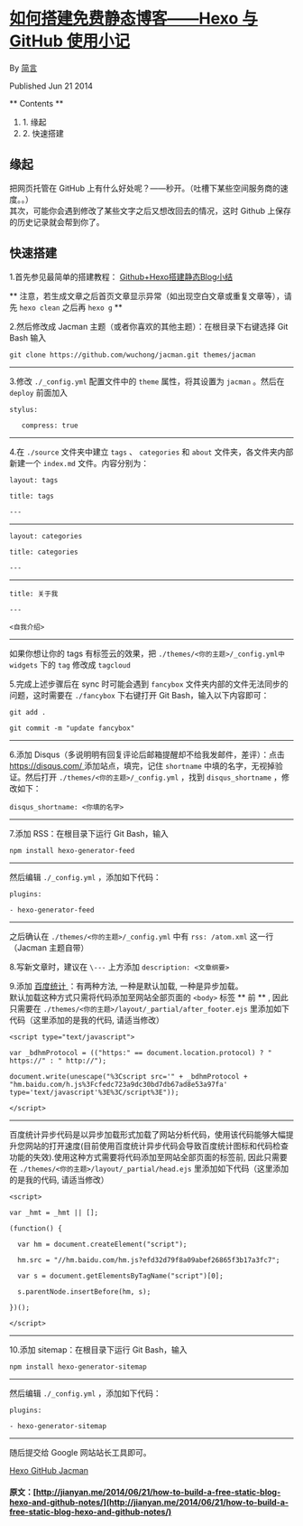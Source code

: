 #  [ 如何搭建免费静态博客——Hexo 与 GitHub 使用小记 ](/2014/06/21/how-to-build-a-free-static-blog-hexo-and-github-notes/)

By [ 简言 ](https://plus.google.com/103441795113657293146?rel=author)

Published Jun 21 2014 

** Contents **

  1. 1\.  缘起 
  2. 2\.  快速搭建 

##  缘起 

把网页托管在 GitHub 上有什么好处呢？——秒开。（吐槽下某些空间服务商的速度。。）   
其次，可能你会遇到修改了某些文字之后又想改回去的情况，这时 Github 上保存的历史记录就会帮到你了。 

##  快速搭建 

1.首先参见最简单的搭建教程： [ Github+Hexo搭建静态Blog小结 ](http://wsgzao.github.io/post/hexo-guide/)

** 注意，若生成文章之后首页文章显示异常（如出现空白文章或重复文章等），请先 ` hexo clean ` 之后再 ` hexo g ` **

2.然后修改成 Jacman 主题（或者你喜欢的其他主题）：在根目录下右键选择 Git Bash 输入 
    
    
    git clone https://github.com/wuchong/jacman.git themes/jacman  
  
---  
  
3.修改 ` ./_config.yml ` 配置文件中的 ` theme ` 属性，将其设置为 ` jacman ` 。然后在 ` deploy ` 前面加入 
    
    
    stylus:
    
       compress: true  
  
---  
  
4.在 ` ./source ` 文件夹中建立 ` tags ` 、 ` categories ` 和 ` about ` 文件夹，各文件夹内部新建一个 ` index.md ` 文件。内容分别为： 
    
    
    layout: tags
    
    title: tags
    
    ---  
  
---  
      
    
    layout: categories
    
    title: categories
    
    ---  
  
---  
      
    
    title: 关于我
    
    ---
    
    <自我介绍>  
  
---  
  
如果你想让你的 tags 有标签云的效果，把 ` ./themes/<你的主题>/_config.yml中widgets ` 下的 ` tag ` 修改成 ` tagcloud `

5.完成上述步骤后在 sync 时可能会遇到 ` fancybox ` 文件夹内部的文件无法同步的问题，这时需要在 ` ./fancybox ` 下右键打开 Git Bash，输入以下内容即可： 
    
    
    git add .
    
    git commit -m "update fancybox"  
  
---  
  
6.添加 Disqus（多说明明有回复评论后邮箱提醒却不给我发邮件，差评）：点击 [ https://disqus.com/ ](https://disqus.com/) 添加站点，填完，记住 ` shortname ` 中填的名字，无视掉验证。然后打开 ` ./themes/<你的主题>/_config.yml ` ，找到 ` disqus_shortname ` ，修改如下： 
    
    
    disqus_shortname: <你填的名字>  
  
---  
  
7.添加 RSS：在根目录下运行 Git Bash，输入 
    
    
    npm install hexo-generator-feed  
  
---  
  
然后编辑 ` ./_config.yml ` ，添加如下代码： 
    
    
    plugins:
    
    - hexo-generator-feed  
  
---  
  
之后确认在 ` ./themes/<你的主题>/_config.yml ` 中有 ` rss: /atom.xml ` 这一行（Jacman 主题自带） 

8.写新文章时，建议在 ` \--- ` 上方添加 ` description: <文章纲要> `

9.添加 [ 百度统计 ](http://tongji.baidu.com/web/welcome/login) ：有两种方法, 一种是默认加载, 一种是异步加载。   
默认加载这种方式只需将代码添加至网站全部页面的 ` <body> ` 标签 ** 前 ** , 因此只需要在 ` ./themes/<你的主题>/layout/_partial/after_footer.ejs ` 里添加如下代码（这里添加的是我的代码, 请适当修改） 
    
    
    <script type="text/javascript">
    
    var _bdhmProtocol = (("https:" == document.location.protocol) ? " https://" : " http://");
    
    document.write(unescape("%3Cscript src='" + _bdhmProtocol + "hm.baidu.com/h.js%3Fcfedc723a9dc30bd7db67ad8e53a97fa' type='text/javascript'%3E%3C/script%3E"));
    
    </script>  
  
---  
  
百度统计异步代码是以异步加载形式加载了网站分析代码，使用该代码能够大幅提升您网站的打开速度(目前使用百度统计异步代码会导致百度统计图标和代码检查功能的失效).使用这种方式需要将代码添加至网站全部页面的标签前, 因此只需要在 ` ./themes/<你的主题>/layout/_partial/head.ejs ` 里添加如下代码（这里添加的是我的代码, 请适当修改） 
    
    
    <script>
    
    var _hmt = _hmt || [];
    
    (function() {
    
      var hm = document.createElement("script");
    
      hm.src = "//hm.baidu.com/hm.js?efd32d79f8a09abef26865f3b17a3fc7";
    
      var s = document.getElementsByTagName("script")[0]; 
    
      s.parentNode.insertBefore(hm, s);
    
    })();
    
    </script>  
  
---  
  
10.添加 sitemap：在根目录下运行 Git Bash，输入 
    
    
    npm install hexo-generator-sitemap  
  
---  
  
然后编辑 ` ./_config.yml ` ，添加如下代码： 
    
    
    plugins:
    
    - hexo-generator-sitemap  
  
---  
  
随后提交给 Google 网站站长工具即可。 

[ Hexo ](/tags/Hexo/) [ GitHub ](/tags/GitHub/) [ Jacman ](/tags/Jacman/)
#### 原文：[http://jianyan.me/2014/06/21/how-to-build-a-free-static-blog-hexo-and-github-notes/](http://jianyan.me/2014/06/21/how-to-build-a-free-static-blog-hexo-and-github-notes/)